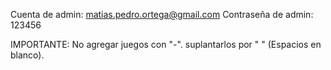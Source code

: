 Cuenta de admin: matias.pedro.ortega@gmail.com
Contraseña de admin: 123456

IMPORTANTE: No agregar juegos con "-". suplantarlos por " " (Espacios en blanco).